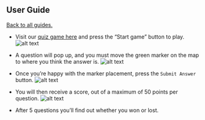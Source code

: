 ## User Guide 
[Back to all guides.](https://christophernixon.github.io/DevOps-Pipeline-sweng)

- Visit our [quiz game here](http://173.193.102.104:30000/) and press the “Start game” button to play.
![alt text](https://raw.githubusercontent.com/christophernixon/DevOps-Pipeline-sweng/master/docs/images/start.png)

- A question will pop up, and you must move the green marker on the map to where
you think the answer is.
![alt text](https://raw.githubusercontent.com/christophernixon/DevOps-Pipeline-sweng/master/docs/images/pin.png)

- Once you’re happy with the marker placement, press the `Submit Answer` button.
![alt text](https://raw.githubusercontent.com/christophernixon/DevOps-Pipeline-sweng/master/docs/images/submit_answer.png)

- You will then receive a score, out of a maximum of 50 points per question.
![alt text](https://raw.githubusercontent.com/christophernixon/DevOps-Pipeline-sweng/master/docs/images/score.png)

- After 5 questions you’ll find out whether you won or lost.
